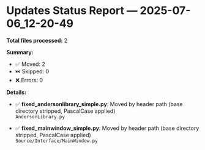 # Updates Status Report — 2025-07-06_12-20-49

**Total files processed:** 2

**Summary:**
- ✅ Moved: 2
- ⏭️ Skipped: 0
- ❌ Errors: 0

**Details:**

- ✅ **fixed_andersonlibrary_simple.py**: Moved by header path (base directory stripped, PascalCase applied)  
    `AndersonLibrary.py`

- ✅ **fixed_mainwindow_simple.py**: Moved by header path (base directory stripped, PascalCase applied)  
    `Source/Interface/MainWindow.py`

